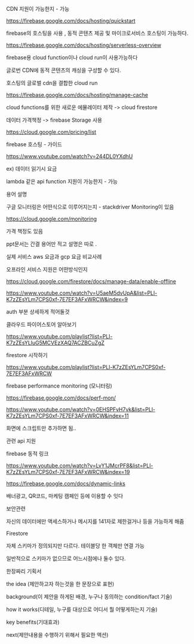 CDN 지원이 가능한지 - 가능

https://firebase.google.com/docs/hosting/quickstart

firebase의 호스팅을 사용 , 동적 콘텐츠 제공 및 마이크로서비스 호스팅이 가능하다.

https://firebase.google.com/docs/hosting/serverless-overview

firebase용 cloud function이나 cloud run이 사용가능하다

글로번 CDN에 동적 콘텐츠의 캐싱을 구성할 수 있다.

호스팅의 글로벌 cdn을 결합한 cloud run

https://firebase.google.com/docs/hosting/manage-cache



cloud functions를 위한 새로운 에뮬레이터 제작 -> cloud firestore 



데이터 가격책정  -> firebase Storage 사용

https://cloud.google.com/pricing/list



firebase 호스팅 - 가이드

https://www.youtube.com/watch?v=244DL0YXdhU



ex) 데이터 읽기시 요금



lambda 같은 api function 지원이 가능한지 - 가능 

용어 설명



구글 모니터링은 어떤식으로 이루어지는지 - stackdriver Monitoring이 있음

https://cloud.google.com/monitoring 

가격 책정도 있음



ppt문서는 간결 용어만 적고 설명은 따로 .



실제 서비스 aws 요금과 gcp 요금 비교사례

오프라인 서비스 지원은 어떤방식인지

https://cloud.google.com/firestore/docs/manage-data/enable-offline

https://www.youtube.com/watch?v=U5aeM5dvUpA&list=PLl-K7zZEsYLm7CPS0xf-7E7EF3AFxWRCW&index=9



auth 부분 상세하게 적어둘것



클라우드 파이어스토어 알아보기

https://www.youtube.com/playlist?list=PLl-K7zZEsYLluG5MCVEzXAQ7ACZBCuZgZ

firestore 시작하기

https://www.youtube.com/playlist?list=PLl-K7zZEsYLm7CPS0xf-7E7EF3AFxWRCW



firebase performance monitoring (모니터링)

https://firebase.google.com/docs/perf-mon/

https://www.youtube.com/watch?v=0EHSPFvH7vk&list=PLl-K7zZEsYLm7CPS0xf-7E7EF3AFxWRCW&index=11

화면에 스크립트만 추가하면 됨..

관련 api 지원

 

firebase 동적 링크

https://www.youtube.com/watch?v=LvY1JMcrPF8&list=PLl-K7zZEsYLm7CPS0xf-7E7EF3AFxWRCW&index=19

https://firebase.google.com/docs/dynamic-links

배너광고, QR코드, 마케팅 캠페인 등에 이용할 수 잇다





보안관련

자신의 데이터에만 액세스하거나 메시지를 141자로 제한걸거나 등을 가능하게 해줌



Firestore

자체 스키마가 정의되지만 다르다. 테이블당 한 객체만 연결 가능

일반적으로 스키마가 없으므로 어느시점에나 둘수 있다.





한장짜리 기획서

the idea (제안하고자 하는것을 한 문장으로 표현)



background(이 제안을 하게된 배경, 누구나 동의하는 condition/fact 기술)



how it works(디테일, 누구를 대상으로 어디서 뭘 어떻게하는지 기술)



key benefits(기대효과)



next(제안내용을 수행하기 위해서 필요한 액션)